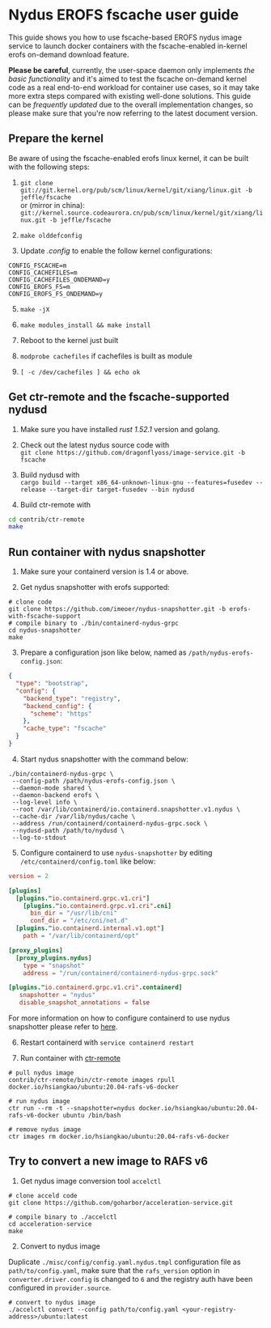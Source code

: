 # Nydus EROFS fscache user guide

This guide shows you how to use fscache-based EROFS nydus image service to launch docker containers with the fscache-enabled in-kernel erofs on-demand download feature.

**Please be careful**, currently, the user-space daemon only implements _the basic functionality_ and it's aimed to test the fscache on-demand kernel code as a real end-to-end workload for container use cases, so it may take more extra steps compared with existing well-done solutions. This guide can be _frequently updated_ due to the overall implementation changes, so please make sure that you're now referring to the latest document version.

## Prepare the kernel

Be aware of using the fscache-enabled erofs linux kernel, it can be built with the following steps:

1.  ``git clone git://git.kernel.org/pub/scm/linux/kernel/git/xiang/linux.git -b jeffle/fscache`` \
     or (mirror in china): ``git://kernel.source.codeaurora.cn/pub/scm/linux/kernel/git/xiang/linux.git -b jeffle/fscache``

2. ``make olddefconfig``

3. Update _.config_ to enable the follow kernel configurations:
```
CONFIG_FSCACHE=m
CONFIG_CACHEFILES=m
CONFIG_CACHEFILES_ONDEMAND=y
CONFIG_EROFS_FS=m
CONFIG_EROFS_FS_ONDEMAND=y
```

5. ``make -jX``

6. ``make modules_install && make install``

7. Reboot to the kernel just built

8. ``modprobe cachefiles`` if cachefiles is built as module

9.  ``[ -c /dev/cachefiles ] && echo ok``

## Get ctr-remote and the fscache-supported nydusd

1. Make sure you have installed _rust 1.52.1_ version and golang.

2. Check out the latest nydus source code with \
``git clone https://github.com/dragonflyoss/image-service.git -b fscache``

3. Build nydusd with \
``cargo build --target x86_64-unknown-linux-gnu --features=fusedev --release --target-dir target-fusedev --bin nydusd``

4. Build ctr-remote with

``` bash
cd contrib/ctr-remote
make
```

## Run container with nydus snapshotter

1. Make sure your containerd version is 1.4 or above.

2. Get nydus snapshotter with erofs supported:
  ```shell
  # clone code
  git clone https://github.com/imeoer/nydus-snapshotter.git -b erofs-with-fscache-support
  # compile binary to ./bin/containerd-nydus-grpc
  cd nydus-snapshotter
  make
  ```

3. Prepare a configuration json like below, named as `/path/nydus-erofs-config.json`:

```json
{
  "type": "bootstrap",
  "config": {
    "backend_type": "registry",
    "backend_config": {
      "scheme": "https"
    },
    "cache_type": "fscache"
  }
}
```

4. Start nydus snapshotter with the command below:

```
./bin/containerd-nydus-grpc \
 --config-path /path/nydus-erofs-config.json \
 --daemon-mode shared \
 --daemon-backend erofs \
 --log-level info \
 --root /var/lib/containerd/io.containerd.snapshotter.v1.nydus \
 --cache-dir /var/lib/nydus/cache \
 --address /run/containerd/containerd-nydus-grpc.sock \
 --nydusd-path /path/to/nydusd \
 --log-to-stdout
```

5. Configure containerd to use `nydus-snapshotter` by editing
   `/etc/containerd/config.toml` like below:

``` toml
version = 2

[plugins]
  [plugins."io.containerd.grpc.v1.cri"]
    [plugins."io.containerd.grpc.v1.cri".cni]
      bin_dir = "/usr/lib/cni"
      conf_dir = "/etc/cni/net.d"
  [plugins."io.containerd.internal.v1.opt"]
    path = "/var/lib/containerd/opt"

[proxy_plugins]
  [proxy_plugins.nydus]
    type = "snapshot"
    address = "/run/containerd/containerd-nydus-grpc.sock"

[plugins."io.containerd.grpc.v1.cri".containerd]
   snapshotter = "nydus"
   disable_snapshot_annotations = false
```

For more information on how to configure containerd to use nydus snapshotter please refer to [here](./containerd-env-setup.md).

6. Restart containerd with
   `service containerd restart`

7. Run container with [ctr-remote](../contrib/ctr-remote)

``` shell
# pull nydus image
contrib/ctr-remote/bin/ctr-remote images rpull docker.io/hsiangkao/ubuntu:20.04-rafs-v6-docker

# run nydus image
ctr run --rm -t --snapshotter=nydus docker.io/hsiangkao/ubuntu:20.04-rafs-v6-docker ubuntu /bin/bash

# remove nydus image
ctr images rm docker.io/hsiangkao/ubuntu:20.04-rafs-v6-docker
```

## Try to convert a new image to RAFS v6

1. Get nydus image conversion tool `accelctl`

``` shell
# clone acceld code
git clone https://github.com/goharbor/acceleration-service.git

# compile binary to ./accelctl
cd acceleration-service
make
```

2. Convert to nydus image

Duplicate `./misc/config/config.yaml.nydus.tmpl` configuration file as `path/to/config.yaml`, make sure that the `rafs_version` option in `converter.driver.config` is changed to `6` and the registry auth have been configured in `provider.source`.

``` shell
# convert to nydus image
./accelctl convert --config path/to/config.yaml <your-registry-address>/ubuntu:latest
```
